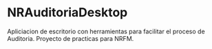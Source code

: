 # NRAuditoriaDesktop
Apliciacion de escritorio con herramientas para facilitar el proceso de Auditoria. Proyecto de practicas para NRFM.
